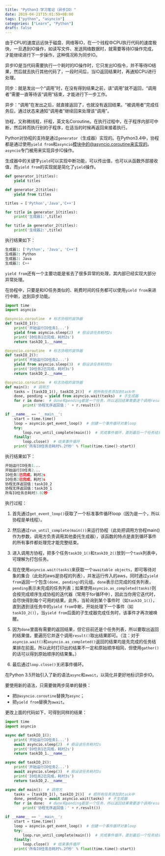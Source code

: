 ```yaml
---
title: "Python3 学习笔记（异步IO）"
date: 2019-04-21T15:01:59+08:00
tags: ["python", "asyncio"]
categories: ["Learn", "Python"]
draft: false
---
```


由于CPU的速度远远快于磁盘、网络等IO，在一个线程中CPU执行代码的速度极快，一旦遇到IO操作，如读写文件、发送网络数据时，就需要等待IO操作完成，才能继续进行下一步操作，这种情况称为同步IO。

异步IO是当代码需要执行一个耗时的IO操作时，它只发出IO指令，并不等待IO结果，然后就去执行其他代码了，一段时间后，当IO返回结果时，再通知CPU进行处理。

同步：就是发出一个“调用”时，在没有得到结果之前，该“调用”就不返回，“调用者”需要一直等待该“调用”结束，才能进行下一步工作。

异步：“调用”在发出之后，就直接返回了，也就没有返回结果。“被调用者”完成任务后，通过状态来通知“调用者”继续回来处理该“调用”。

协程，又称微线程，纤程，英文名Coroutine。在执行过程中，在子程序内部可中断，然后转而执行别的子程序，在适当的时候再返回来接着执行。

Python对协程的支持是通过`generator`（生成器）实现的。在Python3.4中，协程都是通过使用`yield from`和`asyncio`模块中的@asyncio.coroutine来实现的。`asyncio`专门被用来实现异步IO操作。

生成器中的关键字`yield`可以实现中断功能，可以传出值，也可以从函数外部接收值，而`yield from`的实现就是简化了`yield`操作。

```python
def generator_1(titles):
    yield titles

def generator_2(titles):
    yield from titles

titles = ['Python','Java','C++']

for title in generator_1(titles):
    print('生成器1:',title)

for title in generator_2(titles):
    print('生成器2:',title)
```

执行结果如下：

```python
生成器1: ['Python', 'Java', 'C++']
生成器2: Python
生成器2: Java
生成器2: C++
```

`yield from`还有一个主要功能是省去了很多异常的处理，其内部已经实现大部分异常处理。

在协程中，只要是和IO任务类似的、耗费时间的任务都可以使用`yield from`来进行中断，达到异步功能。

```python
import time
import asyncio

@asyncio.coroutine  # 标志协程的装饰器
def taskIO_1():
    print('开始运行IO任务1...')
    yield from asyncio.sleep(2)  # 假设该任务耗时2s
    print('IO任务1已完成，耗时2s')
    return taskIO_1.__name__

@asyncio.coroutine  # 标志协程的装饰器
def taskIO_2():
    print('开始运行IO任务2...')
    yield from asyncio.sleep(3)  # 假设该任务耗时3s
    print('IO任务2已完成，耗时3s')
    return taskIO_2.__name__

@asyncio.coroutine  # 标志协程的装饰器
def main():  # 调用方
    tasks = [taskIO_1(), taskIO_2()]  # 把所有任务添加到task中
    done, pending = yield from asyncio.wait(tasks)  # 子生成器
    for r in done:  # done和pending都是一个任务，所以返回结果需要逐个调用result()
        print('协程无序返回值：' + r.result())

if __name__ == '__main__':
    start = time.time()
    loop = asyncio.get_event_loop()  # 创建一个事件循环对象loop
    try:
        loop.run_until_complete(main())  # 完成事件循环，直到最后一个任务结束
    finally:
        loop.close()  # 结束事件循环
    print('所有IO任务总耗时%.2f秒' % float(time.time()-start))
```

执行结果如下：

```python
开始运行IO任务1...
开始运行IO任务2...
IO任务1已完成，耗时2s
IO任务2已完成，耗时3s
协程无序返回值：taskIO_2
协程无序返回值：taskIO_1
所有IO任务总耗时3.02秒
```

执行过程：

1. 首先通过`get_event_loop()`获取了一个标准事件循环loop（因为是一个，所以协程是单线程）。

2. 然后通过`run_until_complete(main())`来运行协程（此处把调用方协程main()作为参数，调用方负责调用其他委托生成器），该函数的特点是直到循环事件的所有事件都处理完才能完整结束。

3. 进入调用方协程，把多个任务`taskIO_1()`和`taskIO_2()`放到一个`task`列表中，可理解为打包任务。

4. 现在使用`asyncio.wait(tasks)`来获取一个`awaitable objects`，即可等待对象的集合（此处的aws是协程的列表），并发运行传入的aws，同时通过`yield from`返回一个包含`(done, pending)`的元组，`done`表示已完成的任务列表，`pending`表示未完成的任务列表；如果使用`asyncio.as_completed(tasks)`则会按完成顺序生成协程的迭代器（常用于for循环中），因此当你用它迭代时，会尽快得到每个可用的结果。此外，当轮询到某个事件时（如`taskIO_1()`），直到遇到该任务中的`yield from`中断，开始处理下一个事件（如`taskIO_2()`），当`yield from`后面的子生成器完成任务时，该事件才再次被唤醒。

5. 因为`done`里面有需要的返回结果，但它目前还是个任务列表，所以要取出返回的结果值，要遍历它并逐个调用`result()`取出结果即可。（注：对于`asyncio.wait()`和`asyncio.as_completed()`返回的结果均是先完成的任务结果排在前面，所以此时打印出的结果不一定和原始顺序相同，但使用`gather()`的话可以得到原始顺序的结果集。）

6. 最后通过`loop.close()`关闭事件循环。

在Python 3.5开始引入了新的语法`async`和`await`，以简化并更好地标识异步IO。

要使用新的语法，只需要做两步简单的替换：

- 把`@asyncio.coroutine`替换为`async`；
- 把`yield from`替换为`await`。

更改上面的代码如下，可得到同样的结果：

```python
import time
import asyncio

async def taskIO_1():
    print('开始运行IO任务1...')
    await asyncio.sleep(2)  # 假设该任务耗时2s
    print('IO任务1已完成，耗时2s')
    return taskIO_1.__name__

async def taskIO_2():
    print('开始运行IO任务2...')
    await asyncio.sleep(3)  # 假设该任务耗时3s
    print('IO任务2已完成，耗时3s')
    return taskIO_2.__name__

async def main():  # 调用方
    tasks = [taskIO_1(), taskIO_2()]  # 把所有任务添加到task中
    done, pending = await asyncio.wait(tasks)  # 子生成器
    for r in done:  # done和pending都是一个任务，所以返回结果需要逐个调用result()
        print('协程无序返回值：' + r.result())

if __name__ == '__main__':
    start = time.time()
    loop = asyncio.get_event_loop()  # 创建一个事件循环对象loop
    try:
        loop.run_until_complete(main())  # 完成事件循环，直到最后一个任务结束
    finally:
        loop.close()  # 结束事件循环
    print('所有IO任务总耗时%.2f秒' % float(time.time()-start))
```
